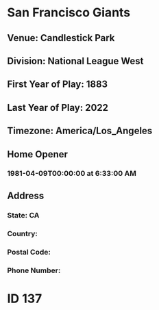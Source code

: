 # San Francisco Giants
## Venue: Candlestick Park
## Division: National League West
## First Year of Play: 1883
## Last Year of Play: 2022
## Timezone: America/Los_Angeles
## Home Opener
### 1981-04-09T00:00:00 at 6:33:00 AM
## Address
### 
### State: CA
### Country: 
### Postal Code: 
### Phone Number: 
# ID 137